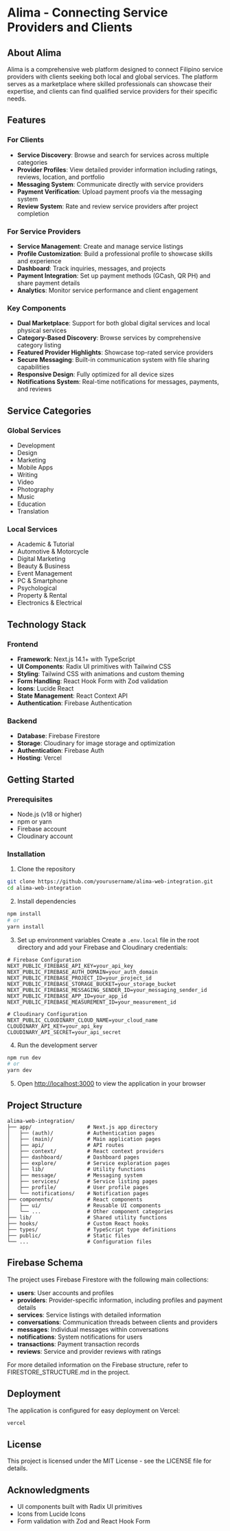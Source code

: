 # Alima - Connecting Service Providers and Clients

## About Alima

Alima is a comprehensive web platform designed to connect Filipino service providers with clients seeking both local and global services. The platform serves as a marketplace where skilled professionals can showcase their expertise, and clients can find qualified service providers for their specific needs.

## Features

### For Clients
- **Service Discovery**: Browse and search for services across multiple categories
- **Provider Profiles**: View detailed provider information including ratings, reviews, location, and portfolio
- **Messaging System**: Communicate directly with service providers
- **Payment Verification**: Upload payment proofs via the messaging system
- **Review System**: Rate and review service providers after project completion

### For Service Providers
- **Service Management**: Create and manage service listings
- **Profile Customization**: Build a professional profile to showcase skills and experience
- **Dashboard**: Track inquiries, messages, and projects
- **Payment Integration**: Set up payment methods (GCash, QR PH) and share payment details
- **Analytics**: Monitor service performance and client engagement

### Key Components
- **Dual Marketplace**: Support for both global digital services and local physical services
- **Category-Based Discovery**: Browse services by comprehensive category listing
- **Featured Provider Highlights**: Showcase top-rated service providers
- **Secure Messaging**: Built-in communication system with file sharing capabilities
- **Responsive Design**: Fully optimized for all device sizes
- **Notifications System**: Real-time notifications for messages, payments, and reviews

## Service Categories

### Global Services
- Development
- Design
- Marketing
- Mobile Apps
- Writing
- Video
- Photography
- Music
- Education
- Translation

### Local Services
- Academic & Tutorial
- Automotive & Motorcycle
- Digital Marketing
- Beauty & Business
- Event Management
- PC & Smartphone
- Psychological
- Property & Rental
- Electronics & Electrical

## Technology Stack

### Frontend
- **Framework**: Next.js 14.1+ with TypeScript
- **UI Components**: Radix UI primitives with Tailwind CSS
- **Styling**: Tailwind CSS with animations and custom theming
- **Form Handling**: React Hook Form with Zod validation
- **Icons**: Lucide React
- **State Management**: React Context API
- **Authentication**: Firebase Authentication

### Backend
- **Database**: Firebase Firestore
- **Storage**: Cloudinary for image storage and optimization
- **Authentication**: Firebase Auth
- **Hosting**: Vercel

## Getting Started

### Prerequisites
- Node.js (v18 or higher)
- npm or yarn
- Firebase account
- Cloudinary account

### Installation

1. Clone the repository
```bash
git clone https://github.com/yourusername/alima-web-integration.git
cd alima-web-integration
```

2. Install dependencies
```bash
npm install
# or
yarn install
```

3. Set up environment variables
Create a `.env.local` file in the root directory and add your Firebase and Cloudinary credentials:
```
# Firebase Configuration
NEXT_PUBLIC_FIREBASE_API_KEY=your_api_key
NEXT_PUBLIC_FIREBASE_AUTH_DOMAIN=your_auth_domain
NEXT_PUBLIC_FIREBASE_PROJECT_ID=your_project_id
NEXT_PUBLIC_FIREBASE_STORAGE_BUCKET=your_storage_bucket
NEXT_PUBLIC_FIREBASE_MESSAGING_SENDER_ID=your_messaging_sender_id
NEXT_PUBLIC_FIREBASE_APP_ID=your_app_id
NEXT_PUBLIC_FIREBASE_MEASUREMENT_ID=your_measurement_id

# Cloudinary Configuration
NEXT_PUBLIC_CLOUDINARY_CLOUD_NAME=your_cloud_name
CLOUDINARY_API_KEY=your_api_key
CLOUDINARY_API_SECRET=your_api_secret
```

4. Run the development server
```bash
npm run dev
# or
yarn dev
```

5. Open [http://localhost:3000](http://localhost:3000) to view the application in your browser

## Project Structure

```
alima-web-integration/
├── app/                  # Next.js app directory
│   ├── (auth)/           # Authentication pages
│   ├── (main)/           # Main application pages
│   ├── api/              # API routes
│   ├── context/          # React context providers
│   ├── dashboard/        # Dashboard pages
│   ├── explore/          # Service exploration pages
│   ├── lib/              # Utility functions
│   ├── message/          # Messaging system
│   ├── services/         # Service listing pages
│   ├── profile/          # User profile pages
│   └── notifications/    # Notification pages
├── components/           # React components
│   ├── ui/               # Reusable UI components
│   └── ...               # Other component categories
├── lib/                  # Shared utility functions
├── hooks/                # Custom React hooks
├── types/                # TypeScript type definitions
├── public/               # Static files
└── ...                   # Configuration files
```

## Firebase Schema

The project uses Firebase Firestore with the following main collections:

- **users**: User accounts and profiles
- **providers**: Provider-specific information, including profiles and payment details
- **services**: Service listings with detailed information
- **conversations**: Communication threads between clients and providers
- **messages**: Individual messages within conversations
- **notifications**: System notifications for users
- **transactions**: Payment transaction records
- **reviews**: Service and provider reviews with ratings

For more detailed information on the Firebase structure, refer to FIRESTORE_STRUCTURE.md in the project.

## Deployment

The application is configured for easy deployment on Vercel:

```bash
vercel
```

## License

This project is licensed under the MIT License - see the LICENSE file for details.

## Acknowledgments

- UI components built with Radix UI primitives
- Icons from Lucide Icons
- Form validation with Zod and React Hook Form
